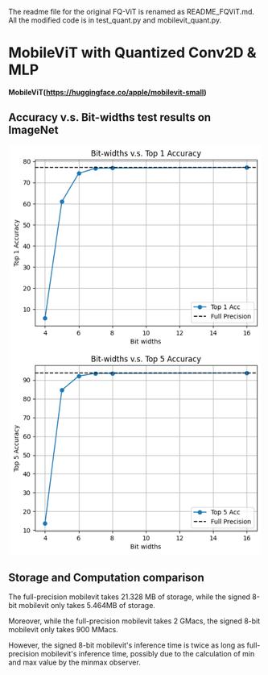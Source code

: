 The readme file for the original FQ-ViT is renamed as README_FQViT.md. All the modified code is in test_quant.py and mobilevit_quant.py.

# MobileViT with Quantized Conv2D & MLP

**MobileViT(https://huggingface.co/apple/mobilevit-small)**

## Accuracy v.s. Bit-widths test results on ImageNet
<div align=center>
  <img src="./figures/top1acc.png" width="500px" />
</div>

<div align=center>
  <img src="./figures/top5acc.png" width="500px" />
</div>

## Storage and Computation comparison

The full-precision mobilevit takes 21.328 MB of storage, while the signed 8-bit mobilevit only takes 5.464MB of storage.

Moreover, while the full-precision mobilevit takes 2 GMacs, the signed 8-bit mobilevit only takes 900 MMacs.

However, the signed 8-bit mobilevit's inference time is twice as long as full-precision mobilevit's inference time, possibly due to the calculation of min and max value by the minmax observer.
